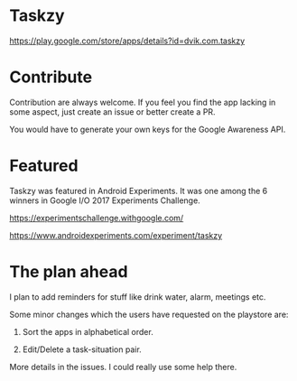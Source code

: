 # Taskzy

https://play.google.com/store/apps/details?id=dvik.com.taskzy

# Contribute

Contribution are always welcome. If you feel you find the app lacking in some aspect, just create an issue or better create a PR.

You would have to generate your own keys for the Google Awareness API.

# Featured

Taskzy was featured in Android Experiments. It was one among the 6 winners in Google I/O 2017 Experiments Challenge.

https://experimentschallenge.withgoogle.com/

https://www.androidexperiments.com/experiment/taskzy


# The plan ahead

I plan to add reminders for stuff like drink water, alarm, meetings etc. 

Some minor changes which the users have requested on the playstore are:

1. Sort the apps in alphabetical order.

2. Edit/Delete a task-situation pair.

More details in the issues. I could really use some help there.

